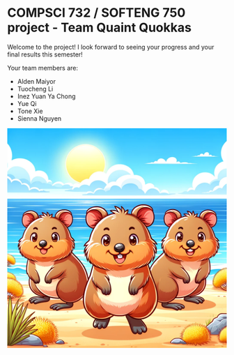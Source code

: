 # COMPSCI 732 / SOFTENG 750 project - Team Quaint Quokkas

Welcome to the project! I look forward to seeing your progress and your final results this semester!

Your team members are:

- Alden Maiyor
- Tuocheng Li
- Inez Yuan Ya Chong
- Yue Qi
- Tone Xie
- Sienna Nguyen

![](./group-image/Quaint%20Quokkas.webp)
